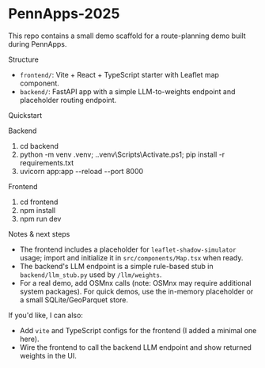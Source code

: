 # PennApps-2025
This repo contains a small demo scaffold for a route-planning demo built during PennApps.

Structure

- `frontend/`: Vite + React + TypeScript starter with Leaflet map component.
- `backend/`: FastAPI app with a simple LLM-to-weights endpoint and placeholder routing endpoint.

Quickstart

Backend
1. cd backend
2. python -m venv .venv; .\.venv\Scripts\Activate.ps1; pip install -r requirements.txt
3. uvicorn app:app --reload --port 8000

Frontend
1. cd frontend
2. npm install
3. npm run dev

Notes & next steps
- The frontend includes a placeholder for `leaflet-shadow-simulator` usage; import and initialize it in `src/components/Map.tsx` when ready.
- The backend's LLM endpoint is a simple rule-based stub in `backend/llm_stub.py` used by `/llm/weights`.
- For a real demo, add OSMnx calls (note: OSMnx may require additional system packages). For quick demos, use the in-memory placeholder or a small SQLite/GeoParquet store.

If you'd like, I can also:
- Add `vite` and TypeScript configs for the frontend (I added a minimal one here).
- Wire the frontend to call the backend LLM endpoint and show returned weights in the UI.